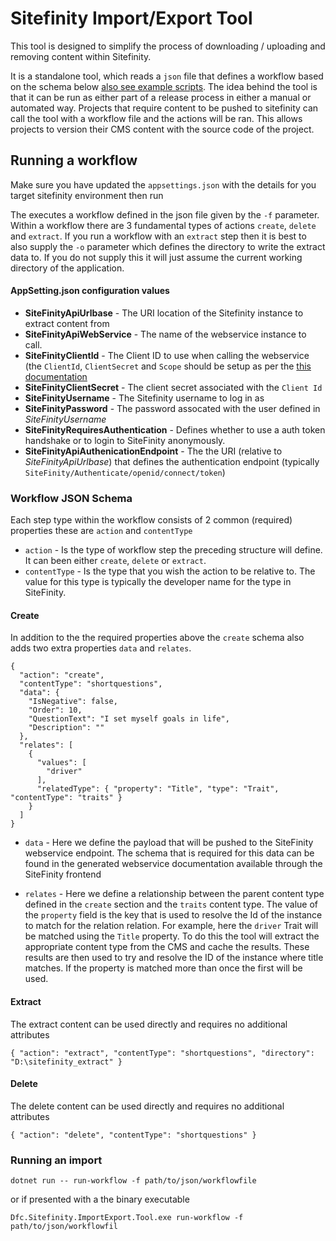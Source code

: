 # Sitefinity Import/Export Tool

This tool is designed to simplify the process of downloading / uploading and removing content within Sitefinity. 

It is a standalone tool, which reads a `json` file that defines a workflow based on the schema below [also see example scripts](https://github.com/SkillsFundingAgency/tree/master/dfc-sitefinity-import-export-tool/example-scripts). The idea behind the tool is that it can be run as either part of a release process in either a manual or automated way. Projects that require content to be pushed to sitefinity can call the tool with a workflow file and the actions will be ran. This allows projects to version their CMS content with the source code of the project. 

## Running a workflow

Make sure you have updated the `appsettings.json` with the details for you target sitefinity environment then run 

The executes a workflow defined in the json file given by the `-f` parameter. Within a workflow there are 3 fundamental types of actions `create`, `delete` and `extract`. If you run a workflow with an `extract` step then it is best to also supply the `-o` parameter which defines the directory to write the extract data to. If you do not supply this it will just assume the current working directory of the application.

#### AppSetting.json configuration values

* **SiteFinityApiUrlbase** - The URI location of the Sitefinity instance to extract content from
* **SiteFinityApiWebService** - The name of the webservice instance to call.
* **SiteFinityClientId** - The Client ID to use when calling the webservice (the `ClientId`, `ClientSecret` and  `Scope` should be setup as per  the [this documentation](https://www.progress.com/documentation/sitefinity-cms/request-access-token-for-calling-web-services)
* **SiteFinityClientSecret** - The client secret associated with the `Client Id`
* **SiteFinityUsername** - The Sitefinity username to log in as
* **SiteFinityPassword** - The password assocated with the user defined in _SiteFinityUsername_
* **SiteFinityRequiresAuthentication** - Defines whether to use a auth token handshake or to login to SiteFinity anonymously.
* **SiteFinityApiAuthenicationEndpoint** - The the URI (relative to _SiteFinityApiUrlbase_) that defines the authentication endpoint (typically `SiteFinity/Authenticate/openid/connect/token`)  

### Workflow JSON Schema 

Each step type within the workflow consists of 2 common (required) properties these are `action` and `contentType`

* `action` - Is the type of workflow step the preceding structure will define. It can been either `create`, `delete` or `extract`.
* `contentType` - Is the type that you wish the action to be relative to. The value for this type is typically the developer name for the type in SiteFinity.

#### Create 

In addition to the the required properties above the `create` schema also adds two extra properties `data` and `relates`.  

    {
      "action": "create",
      "contentType": "shortquestions",
      "data": {
        "IsNegative": false,
        "Order": 10,
        "QuestionText": "I set myself goals in life",
        "Description": ""
      },
      "relates": [
        {
          "values": [
            "driver"
          ],
          "relatedType": { "property": "Title", "type": "Trait", "contentType": "traits" }
        }
      ]
    }
    
* `data` - Here we define the payload that will be pushed to the SiteFinity webservice endpoint. The schema that is required for this data can be found in the generated webservice documentation available through the SiteFinity frontend

* `relates` - Here we define a relationship between the parent content type defined in the `create` section and the `traits` content type. The value of the `property` field is the key that is used to resolve the Id of the instance to match for the relation relation. For example, here the `driver` Trait will be matched using the `Title` property. To do this the tool will extract the appropriate content type from the CMS and cache the results. These results are then used to try and resolve the ID of the instance where title matches. If the property is matched more than once the first will be used.  


#### Extract 

The extract content can be used directly and requires no additional attributes 

    { "action": "extract", "contentType": "shortquestions", "directory": "D:\sitefinity_extract" }
    

#### Delete 

The delete content can be used directly and requires no additional attributes 

    { "action": "delete", "contentType": "shortquestions" }

### Running an import 

    dotnet run -- run-workflow -f path/to/json/workflowfile 
    
or if presented with a the binary executable 

    Dfc.Sitefinity.ImportExport.Tool.exe run-workflow -f path/to/json/workflowfil
    

